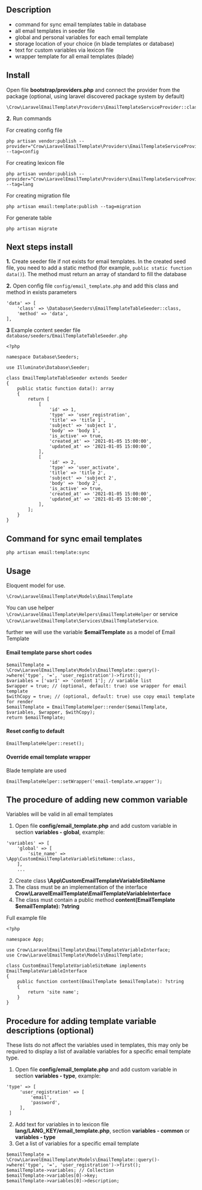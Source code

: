 ## 
## Description

- command for sync email templates table in database
- all email templates in seeder file
- global and personal variables for each email template
- storage location of your choice (in blade templates or database)
- text for custom variables via lexicon file
- wrapper template for all email templates (blade)

## Install

Open file **bootstrap/providers.php** and connect the provider from the package (optional, using laravel discovered package system by default)

```
\Crow\LaravelEmailTemplate\Providers\EmailTemplateServiceProvider::class,
```

**2.** Run commands

For creating config file

```
php artisan vendor:publish --provider="Crow\LaravelEmailTemplate\Providers\EmailTemplateServiceProvider" --tag=config
```

For creating lexicon file

```
php artisan vendor:publish --provider="Crow\LaravelEmailTemplate\Providers\EmailTemplateServiceProvider" --tag=lang
```

For creating migration file

```
php artisan email:template:publish --tag=migration
```

For generate table

```
php artisan migrate
```

## Next steps install

**1.** Create seeder file if not exists for email templates.
In the created seed file, you need to add a static method (for example, `public static function data()`).
The method must return an array of standard to fill the database

**2.** Open config file `config/email_template.php` and add this class and method in exists parameters

```
'data' => [
    'class' => \Database\Seeders\EmailTemplateTableSeeder::class,
    'method' => 'data',
],
```

**3** Example content seeder file `database/seeders/EmailTemplateTableSeeder.php`

```
<?php

namespace Database\Seeders;

use Illuminate\Database\Seeder;

class EmailTemplateTableSeeder extends Seeder
{
    public static function data(): array
    {
        return [
            [
                'id' => 1,
                'type' => 'user_registration',
                'title' => 'title 1',
                'subject' => 'subject 1',
                'body' => 'body 1',
                'is_active' => true,
                'created_at' => '2021-01-05 15:00:00',
                'updated_at' => '2021-01-05 15:00:00',
            ],
            [
                'id' => 2,
                'type' => 'user_activate',
                'title' => 'title 2',
                'subject' => 'subject 2',
                'body' => 'body 2',
                'is_active' => true,
                'created_at' => '2021-01-05 15:00:00',
                'updated_at' => '2021-01-05 15:00:00',
            ],
        ];
    }
}
```

## Command for sync email templates

```
php artisan email:template:sync
```

## Usage

Eloquent model for use.

```
\Crow\LaravelEmailTemplate\Models\EmailTemplate
```

You can use helper `\Crow\LaravelEmailTemplate\Helpers\EmailTemplateHelper` or service `\Crow\LaravelEmailTemplate\Services\EmailTemplateService`.

further we will use the variable **$emailTemplate** as a model of Email Template

#### Email template parse short codes

```
$emailTemplate = \Crow\LaravelEmailTemplate\Models\EmailTemplate::query()->where('type', '=', 'user_registration')->first();
$variables = ['var1' => 'content 1']; // variable list
$wrapper = true; // (optional, default: true) use wrapper for email template
$withCopy = true; // (optional, default: true) use copy email template for render
$emailTemplate = EmailTemplateHelper::render($emailTemplate, $variables, $wrapper, $withCopy);
return $emailTemplate;
```

#### Reset config to default

```
EmailTemplateHelper::reset();
```

#### Override email template wrapper

Blade template are used

```
EmailTemplateHelper::setWrapper('email-template.wrapper');
```

## The procedure of adding new common variable

Variables will be valid in all email templates

1. Open file **config/email_template.php** and add custom variable in section **variables - global**, example:

```
'variables' => [
    'global' => [
        'site_name' => \App\CustomEmailTemplateVariableSiteName::class,
    ],
    ...
```

2. Create class **\App\CustomEmailTemplateVariableSiteName**
3. The class must be an implementation of the interface **Crow\LaravelEmailTemplate\EmailTemplateVariableInterface**
4. The class must contain a public method **content(EmailTemplate $emailTemplate): ?string**

Full example file

```
<?php

namespace App;

use Crow\LaravelEmailTemplate\EmailTemplateVariableInterface;
use Crow\LaravelEmailTemplate\Models\EmailTemplate;

class CustomEmailTemplateVariableSiteName implements EmailTemplateVariableInterface
{
    public function content(EmailTemplate $emailTemplate): ?string
    {
        return 'site name';
    }
}
```

## Procedure for adding template variable descriptions (optional)

These lists do not affect the variables used in templates, this may only be required to display a list of available variables for a specific email template type.

1. Open file **config/email_template.php** and add custom variable in section **variables - type**, example:

```
'type' => [
     'user_registration' => [
         'email',
         'password',
     ],
 ]
```

2. Add text for variables in to lexicon file **lang/LANG_KEY/email_template.php**, section **variables - common** or **variables - type**
3. Get a list of variables for a specific email template

```
$emailTemplate = \Crow\LaravelEmailTemplate\Models\EmailTemplate::query()->where('type', '=', 'user_registration')->first();
$emailTemplate->variables; // Collection
$emailTemplate->variables[0]->key;
$emailTemplate->variables[0]->description;
```
